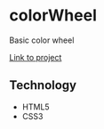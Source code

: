 # colorWheel
Basic color wheel 



[Link to project](https://welljer.github.io/colorWheel/)

## Technology
* HTML5
* CSS3
